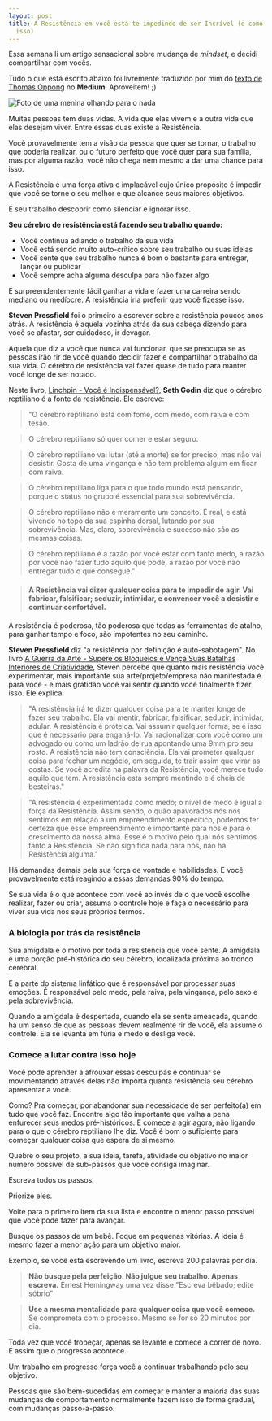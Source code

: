 ```yaml
---
layout: post
title: A Resistência em você está te impedindo de ser Incrível (e como lutar contra
  isso)
---
```


Essa semana li um artigo sensacional sobre mudança de *mindset*, e decidi compartilhar com vocês.

Tudo o que está escrito abaixo foi livremente traduzido por mim do <a href="https://medium.com/personal-growth/your-resistance-brain-stops-you-from-being-awesome-and-how-to-fight-back-3a5ec87b9a5d" target="_blank" rel="noopener noreferrer">texto de Thomas Oppong</a> no **Medium**. Aproveitem! ;)

![Foto de uma menina olhando para o nada](http://res.cloudinary.com/dm7h7e8xj/image/upload/v1501102402/resistencia-1024x771_kulclt.jpg)

Muitas pessoas tem duas vidas. A vida que elas vivem e a outra vida que elas desejam viver. Entre essas duas existe a Resistência.

Você provavelmente tem a visão da pessoa que quer se tornar, o trabalho que poderia realizar, ou o futuro perfeito que você quer para sua família, mas por alguma razão, você não chega nem mesmo a dar uma chance para isso.

A Resistência é uma força ativa e implacável cujo único propósito é impedir que você se torne o seu melhor e que alcance seus maiores objetivos.

É seu trabalho descobrir como silenciar e ignorar isso.

**Seu cérebro de resistência está fazendo seu trabalho quando:**

 - Você continua adiando o trabalho da sua vida
 - Você está sendo muito auto-crítico sobre seu trabalho ou suas ideias
 - Você sente que seu trabalho nunca é bom o bastante para entregar, lançar ou publicar
 - Você sempre acha alguma desculpa para não fazer algo

É surpreendentemente fácil ganhar a vida e fazer uma carreira sendo mediano ou medíocre. A resistência iria preferir que você fizesse isso.

**Steven Pressfield** foi o primeiro a escrever sobre a resistência poucos anos atrás. A resistência é aquela vozinha atrás da sua cabeça dizendo para você se afastar, ser cuidadoso, ir devagar.

Aquela que diz a você que nunca vai funcionar, que se preocupa se as pessoas irão rir de você quando decidir fazer e compartilhar o trabalho da sua vida. O cérebro de resistência vai fazer quase de tudo para manter você longe de ser notado.

Neste livro, <a href="https://www.getabstract.com/pt/resumo/carreira-e-desenvolvimento-pessoal/linchpin-voce-e-indispensavel/18054" target="_blank">Linchpin - Você é Indispensável?</a>, **Seth Godin** diz que o cérebro reptiliano é a fonte da resistência. Ele escreve:

> "O cérebro reptiliano está com fome, com medo, com raiva e com tesão.

> O cérebro reptiliano só quer comer e estar seguro.

> O cérebro reptiliano vai lutar (até a morte) se for preciso, mas não vai desistir. Gosta de uma vingança e não tem problema algum em ficar com raiva.

> O cérebro reptiliano liga para o que todo mundo está pensando, porque o status no grupo é essencial para sua sobrevivência.

> O cérebro reptiliano não é meramente um conceito. É real, e está vivendo no topo da sua espinha dorsal, lutando por sua sobrevivência. Mas, claro, sobrevivência e sucesso não são as mesmas coisas.

> O cérebro reptiliano é a razão por você estar com tanto medo, a razão por você não fazer tudo aquilo que pode, a razão por você não entregar tudo o que consegue."


> #### A Resistência vai dizer qualquer coisa para te impedir de agir. Vai fabricar, falsificar; seduzir, intimidar, e convencer você a desistir e continuar confortável.

A resistência é poderosa, tão poderosa que todas as ferramentas de atalho, para ganhar tempo e foco, são impotentes no seu caminho.

**Steven Pressfield** diz "a resistência por definição é auto-sabotagem". No livro <a href="http://www.saraiva.com.br/a-guerra-da-arte-supere-os-bloqueios-e-venca-suas-batalhas-interiores-de-criatividade-174278.html" target="_blank" rel="noopener noreferrer">A Guerra da Arte - Supere os Bloqueios e Vença Suas Batalhas Interiores de Criatividade</a>, Steven percebe que quanto mais resistência você experimentar, mais importante sua arte/projeto/empresa não manifestada é para você - e mais gratidão você vai sentir quando você finalmente fizer isso. Ele explica:

> "A resistência irá te dizer qualquer coisa para te manter longe de fazer seu trabalho. Ela vai mentir, fabricar, falsificar; seduzir, intimidar, adular. A resistência é proteica. Vai assumir qualquer forma, se é isso que é necessário para enganá-lo. Vai racionalizar com você como um advogado ou como um ladrão de rua apontando uma 9mm pro seu rosto. A resistência não tem consciência. Ela vai prometer qualquer coisa para fechar um negócio, em seguida, te trair assim que virar as costas. Se você acredita na palavra da Resistência, você merece tudo aquilo que tem. A resistência está sempre mentindo e é cheia de besteiras."

> "A resistência é experimentada como medo; o nível de medo é igual a força da Resistência. Assim sendo, o quão apavorados nós nos sentimos em relação a um empreendimento específico, podemos ter certeza que esse empreendimento é importante para nós e para o crescimento da nossa alma. Esse é o motivo pelo qual nós sentimos tanto a Resistência. Se não significa nada para nós, não há Resistência alguma."

Há demandas demais pela sua força de vontade e habilidades. E você provavelmente está reagindo a essas demandas 90% do tempo.

Se sua vida é o que acontece com você ao invés de o que você escolhe realizar, fazer ou criar, assuma o controle hoje e faça o necessário para viver sua vida nos seus próprios termos.

### A biologia por trás da resistência

Sua amígdala é o motivo por toda a resistência que você sente. A amígdala é uma porção pré-histórica do seu cérebro, localizada próxima ao tronco cerebral.

É a parte do sistema linfático que é responsável por processar suas emoções. É responsável pelo medo, pela raiva, pela vingança, pelo sexo e pela sobrevivência.

Quando a amígdala é despertada, quando ela se sente ameaçada, quando há um senso de que as pessoas devem realmente rir de você, ela assume o controle. Ela se levanta em fúria e medo e desliga você.

### Comece a lutar contra isso hoje

Você pode aprender a afrouxar essas desculpas e continuar se movimentando através delas não importa quanta resistência seu cérebro apresentar a você.

Como? Pra começar, por abandonar sua necessidade de ser perfeito(a) em tudo que você faz. Encontre algo tão importante que valha a pena enfurecer seus medos pré-históricos. E comece a agir agora, não ligando para o que o cérebro reptiliano lhe diz. Você é bom o suficiente para começar qualquer coisa que espera de si mesmo.

Quebre o seu projeto, a sua ideia, tarefa, atividade ou objetivo no maior número possível de sub-passos que você consiga imaginar.

Escreva todos os passos.

Priorize eles.

Volte para o primeiro item da sua lista e encontre o menor passo possível que você pode fazer para avançar.

Busque os passos de um bebê. Foque em pequenas vitórias. A ideia é mesmo fazer a menor ação para um objetivo maior.

Exemplo, se você está escrevendo um livro, escreva 200 palavras por dia.

> **Não busque pela perfeição. Não julgue seu trabalho. Apenas escreva.**
Ernest Hemingway uma vez disse "Escreva bêbado; edite sóbrio"

> **Use a mesma mentalidade para qualquer coisa que você comece.**
Se comprometa com o processo. Mesmo se for só 20 minutos por dia.

Toda vez que você tropeçar, apenas se levante e comece a correr de novo. É assim que o progresso acontece.

Um trabalho em progresso força você a continuar trabalhando pelo seu objetivo.

Pessoas que são bem-sucedidas em começar e manter a maioria das suas mudanças de comportamento normalmente fazem isso de forma gradual, com mudanças passo-a-passo.
